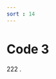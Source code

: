 ```yaml
---
sort : 14
---
```


# Code 3


222 .


<link rel="stylesheet" href="../assets/css/My CSS/test.css">

<div w3-include-html="../assets/html/My HTML/test.html"></div> 

<script type="text/javascript" src="../assets/js/My JS/test.js"></script>

<script>
includeHTML();
</script>

